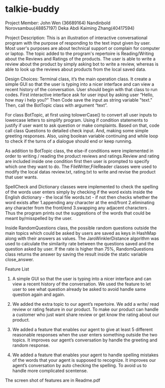 # talkie-buddy
	
Project Member:
John Wen (36689164)
Nandinbold Norovsambuu(48857197)
Deka Abdi
Kaiming Zhang(40417594)

Project Description:
This is an illustration of interactive conversational program with the purpose of responding to the text input given by user. Most user's purposes are about technical support or complain for computer or laptop.
The topic added to the program's repertoire is Reading/Writing about the Reviews and Ratings of the products. The user is able to write a review about the product by simply asking bot to write a review, whereas is able to look up the reviews about products from the local saved data.

Design Choices:
Terminal class, it’s the main operation class. It create a simple GUI so that the user is typing into a nicer interface and can view a recent history of the conversation. User should begin with that class to run codes. First interactive interface ask for user input by asking user “Hello, how may i help you?” Then Code save the input as string variable "text." Then, call the BotTopic class with argument “text”.

For class BotTopic, at first using tolowerCase() to convert all user inputs to lowercase letters to simplify program. Using if condition statements to justify if user want to ask question or make complaints. Based on that, code call class Questions to detailed check input. And, making some simple greeting responses. Also, using boolean variable continuing and while loop to check if the turns of a dialogue should end or keep running.

As addition to BotTopic class, the else-if conditions were implemented in order to writing / reading the product reviews and ratings.Review and rating are included inside one condition first then user is prompted to specify which one they want to do. The FileWriter,FileReader classes were used to modify the local datas review.txt, rating.txt to write and revise the product that user wants.

SpellCheck and Dictionary classes were implemented to check the spelling of the words user enters simply by checking if the word exists inside the English dictionary - the local file words.txt - if not then checks whether the word exists after 1.appending any character at the end/front 2.eliminating any character from the front/end 3.swapping any adjacent characters . Thus the program prints out the suggestions of the words that could be meant by/misspelled by the user.

Inside RandomQuestions class, the possible random questions outside the main topics which could be asked by users are saved as keys in HashMap along with their answers as values. The JaroWinklerDistance algorithm was used to calculate the similarity rate between the questions saved and the question asked by user. If the rate is higher than 75%, RandomQuestions class returns the answer by saving the result inside the static variable close_answer.

Feature List
1. A simple GUI so that the user is typing into a nicer interface and can view a recent history of the conversation. We used the feature to let user to see what question already be asked to avoid handle same question again and again.

2. We added the extra topic to our agent’s repertoire. We add a write/ read review or rating feature in our product. To make our product can handle a customer who just want share review or get know the rating about our product.

3. We added a feature that enables our agent to give at least 5 different reasonable responses when the user enters something outside the two topics. It improves our agent’s conversation by handle the greeting and random response.

4. We added a feature that enables your agent to handle spelling mistakes of the words that your agent is supposed to recognize. It improves our agent’s conversation by auto checking the spelling. To avoid us to handle more complicated scentense.



The screen shot of features are in Readme.pdf
